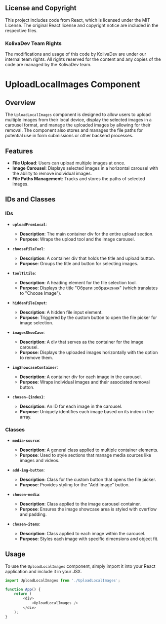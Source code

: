## License and Copyright

This project includes code from React, which is licensed under the MIT License. The original React license and copyright notice are included in the respective files.

### KolivaDev Team Rights

The modifications and usage of this code by KolivaDev are under our internal team rights. All rights reserved for the content and any copies of the code are managed by the KolivaDev team.

# UploadLocalImages Component

## Overview

The `UploadLocalImages` component is designed to allow users to upload multiple images from their local device, display the selected images in a carousel format, and manage the uploaded images by allowing for their removal. The component also stores and manages the file paths for potential use in form submissions or other backend processes.

## Features

- **File Upload**: Users can upload multiple images at once.
- **Image Carousel**: Displays selected images in a horizontal carousel with the ability to remove individual images.
- **File Paths Management**: Tracks and stores the paths of selected images.

## IDs and Classes

### IDs

- **`uploadFromLocal`**:  
  - **Description**: The main container div for the entire upload section.
  - **Purpose**: Wraps the upload tool and the image carousel.

- **`chooseFileTool`**:  
  - **Description**: A container div that holds the title and upload button.
  - **Purpose**: Groups the title and button for selecting images.

- **`toolTitile`**:  
  - **Description**: A heading element for the file selection tool.
  - **Purpose**: Displays the title "Обрати зображення" (which translates to "Choose Image").

- **`hiddenFileInput`**:  
  - **Description**: A hidden file input element.
  - **Purpose**: Triggered by the custom button to open the file picker for image selection.

- **`imagesShowCase`**:  
  - **Description**: A div that serves as the container for the image carousel.
  - **Purpose**: Displays the uploaded images horizontally with the option to remove them.

- **`imgShowcaseContainer`**:  
  - **Description**: A container div for each image in the carousel.
  - **Purpose**: Wraps individual images and their associated removal button.

- **`chosen-{index}`**:  
  - **Description**: An ID for each image in the carousel.
  - **Purpose**: Uniquely identifies each image based on its index in the array.

### Classes

- **`media-source`**:  
  - **Description**: A general class applied to multiple container elements.
  - **Purpose**: Used to style sections that manage media sources like images and videos.

- **`add-img-button`**:  
  - **Description**: Class for the custom button that opens the file picker.
  - **Purpose**: Provides styling for the "Add Image" button.

- **`chosen-media`**:  
  - **Description**: Class applied to the image carousel container.
  - **Purpose**: Ensures the image showcase area is styled with overflow and padding.

- **`chosen-items`**:  
  - **Description**: Class applied to each image within the carousel.
  - **Purpose**: Styles each image with specific dimensions and object fit.

## Usage

To use the `UploadLocalImages` component, simply import it into your React application and include it in your JSX.

```javascript
import UploadLocalImages from './UploadLocalImages';

function App() {
    return (
        <div>
            <UploadLocalImages />
        </div>
    );
}
